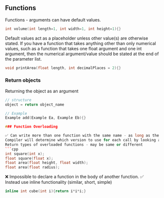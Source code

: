 ## Functions

Functions - arguments can have default values. 

```cpp
int volume(int length=1, int width=1, int height=1){}
```
Default values act as a placeholder unless other value(s) are otherwise stated.
If you have a function that takes anything other than only numerical values, such as a function that takes one float argument and one int argument, then the numerical argument/value should be stated at the end of the parameter list.
```cpp
void printArea(float length, int decimalPlaces = 2){}
```

### Return objects
Returning the object as an argument
```cpp
// structure
object = return object_name

// Example
Example add(Example Ea, Example Eb){}

### Function Overloading

✅ Can write more than one function with the same name - as long as they have different numbers of arguments or different argument types. 
Compiler will determine which version to use for each call by looking at the arguments. 
Return types of overloaded functions - may be same or different
```cpp
int square(int x);
float square(float x);
float area(float height, float width);
float area(float radius);
```
❌ Impossible to declare a function in the body of another function.
✅ Instead use inline functionality (similar, short, simple)
```cpp
inline int cube(int i){return i*i*i;}
```
